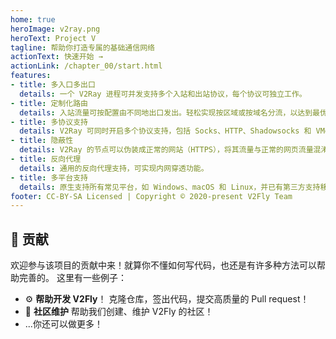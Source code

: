 ```yaml
---
home: true
heroImage: v2ray.png
heroText: Project V
tagline: 帮助你打造专属的基础通信网络
actionText: 快速开始 →
actionLink: /chapter_00/start.html
features:
- title: 多入口多出口
  details: 一个 V2Ray 进程可并发支持多个入站和出站协议，每个协议可独立工作。
- title: 定制化路由
  details: 入站流量可按配置由不同地出口发出。轻松实现按区域或按域名分流，以达到最优的网络性能。
- title: 多协议支持
  details: V2Ray 可同时开启多个协议支持，包括 Socks、HTTP、Shadowsocks 和 VMess 等。每个协议可单独设置传输载体，比如 TCP、mKCP 和 WebSocket 等。
- title: 隐蔽性
  details: V2Ray 的节点可以伪装成正常的网站（HTTPS），将其流量与正常的网页流量混淆，以避开第三方干扰。
- title: 反向代理
  details: 通用的反向代理支持，可实现内网穿透功能。
- title: 多平台支持
  details: 原生支持所有常见平台，如 Windows、macOS 和 Linux，并已有第三方支持移动平台。
footer: CC-BY-SA Licensed | Copyright © 2020-present V2Fly Team
---
```


## 👷 贡献

欢迎参与该项目的贡献中来！就算你不懂如何写代码，也还是有许多种方法可以帮助完善的。 这里有一些例子：

- ⚙️ **帮助开发 V2Fly**！ 克隆仓库，签出代码，提交高质量的 Pull request！
- 📆  **社区维护** 帮助我们创建、维护 V2Fly 的社区！
- ...你还可以做更多！
